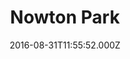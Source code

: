 ---
date: 2016-08-31T11:55:52.000Z
title: Nowton Park
latitude: 52.22590099213528
longitude: 0.7292943001953879
url: http://www.nowtonparknursery.co.uk
category: checkin
---
